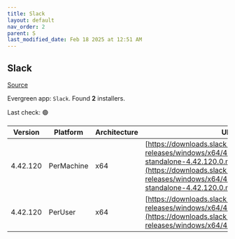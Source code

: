 ```yaml
---
title: Slack
layout: default
nav_order: 2
parent: S
last_modified_date: Feb 18 2025 at 12:51 AM
---
```


## Slack

[Source](https://slack.com/intl/en-au/help/articles/212475728-Deploy-Slack-via-Microsoft-Installer)

Evergreen app: `Slack`. Found **2** installers.

Last check: 🟢

| Version  | Platform   | Architecture | URI                                                                                                                                                                                                              |
| -------- | ---------- | ------------ | ---------------------------------------------------------------------------------------------------------------------------------------------------------------------------------------------------------------- |
| 4.42.120 | PerMachine | x64          | [https://downloads.slack-edge.com/desktop-releases/windows/x64/4.42.120/slack-standalone-4.42.120.0.msi](https://downloads.slack-edge.com/desktop-releases/windows/x64/4.42.120/slack-standalone-4.42.120.0.msi) |
| 4.42.120 | PerUser    | x64          | [https://downloads.slack-edge.com/desktop-releases/windows/x64/4.42.120/SlackSetup.msi](https://downloads.slack-edge.com/desktop-releases/windows/x64/4.42.120/SlackSetup.msi)                                   |
